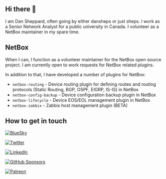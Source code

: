 ## Hi there 👋

I am Dan Sheppard, often going by either dansheps or just sheps.  I work as a Senior Network Analyst for a public university in Canada.  I volunteer as a NetBox maintainer in my spare time.

## NetBox

When I can, I function as a volunteer maintainer for the NetBox open source project.  I am currently open to work requests for NetBox related plugins.

In addition to that, I have developed a number of plugins for NetBox:

- `netbox-routing` - Device routing plugin for defining routes and routing protocols (Static Routing, BGP, OSPF, EIGRP, IS-IS) in NetBox
- `netbox-config-backup` - Device configuration backup plugin in NetBox
- `netbox-lifecycle` - Device EOS/EOL management plugin in NetBox
- `netbox-zabbix` - Zabbix host management plugin (BETA)

## How to get in touch

[![BlueSky](https://img.shields.io/badge/dansheps.bsky.social-Bluesky-3686f7?style=for-the-badge&logo=icloud&logoColor=white)](https://bsky.app/profile/dansheps.bsky.social)

[![Twitter](https://img.shields.io/twitter/follow/dwsheps.svg?style=for-the-badge&color=1DA1F2&logo=x)](https://twitter.com/dwsheps)

[![LinkedIn](https://img.shields.io/badge/LinkedIn-dansheps-0e76a8.svg?style=for-the-badge&color=1DA1F2&logo=linkedin)](https://www.linkedin.com/in/dansheps/)

[![GitHub Sponsors](https://img.shields.io/github/sponsors/dansheps?style=for-the-badge&logo=githubsponsors)](https://github.com/sponsors/dansheps)

[![Patreon](https://img.shields.io/badge/Patreon-dansheps-red.svg?style=for-the-badge&logo=Patreon)](https://www.patreon.com/dansheps)




<!--
**DanSheps/dansheps** is a ✨ _special_ ✨ repository because its `README.md` (this file) appears on your GitHub profile.

Here are some ideas to get you started:

- 🔭 I’m currently working on ...
- 🌱 I’m currently learning ...
- 👯 I’m looking to collaborate on ...
- 🤔 I’m looking for help with ...
- 💬 Ask me about ...
- 📫 How to reach me: ...
- 😄 Pronouns: ...
- ⚡ Fun fact: ...
-->
